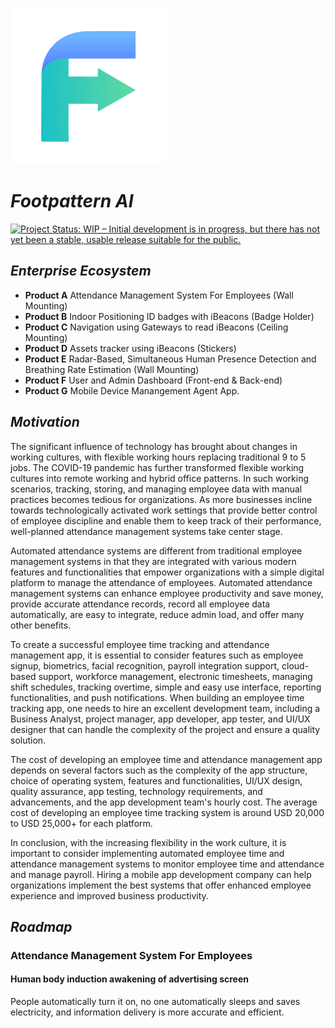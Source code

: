 
![Logo](./press-kit/logo.png)
# _Footpattern AI_

[![Project Status: WIP – Initial development is in progress, but there has not yet been a stable, usable release suitable for the public.](https://www.repostatus.org/badges/latest/wip.svg)](https://www.repostatus.org/#wip)

## _Enterprise Ecosystem_

* **Product A** Attendance Management System For Employees (Wall Mounting)
* **Product B** Indoor Positioning ID badges with iBeacons (Badge Holder)
* **Product C** Navigation using Gateways to read iBeacons (Ceiling Mounting)
* **Product D** Assets tracker using iBeacons (Stickers)
* **Product E** Radar-Based, Simultaneous Human Presence Detection and Breathing Rate Estimation (Wall Mounting)
* **Product F** User and Admin Dashboard (Front-end & Back-end)
* **Product G** Mobile Device Manangement Agent App.

## _Motivation_

The significant influence of technology has brought about changes in working cultures, with flexible working hours replacing traditional 9 to 5 jobs. The COVID-19 pandemic has further transformed flexible working cultures into remote working and hybrid office patterns. In such working scenarios, tracking, storing, and managing employee data with manual practices becomes tedious for organizations. As more businesses incline towards technologically activated work settings that provide better control of employee discipline and enable them to keep track of their performance, well-planned attendance management systems take center stage.

Automated attendance systems are different from traditional employee management systems in that they are integrated with various modern features and functionalities that empower organizations with a simple digital platform to manage the attendance of employees. Automated attendance management systems can enhance employee productivity and save money, provide accurate attendance records, record all employee data automatically, are easy to integrate, reduce admin load, and offer many other benefits.

To create a successful employee time tracking and attendance management app, it is essential to consider features such as employee signup, biometrics, facial recognition, payroll integration support, cloud-based support, workforce management, electronic timesheets, managing shift schedules, tracking overtime, simple and easy use interface, reporting functionalities, and push notifications. When building an employee time tracking app, one needs to hire an excellent development team, including a Business Analyst, project manager, app developer, app tester, and UI/UX designer that can handle the complexity of the project and ensure a quality solution.

The cost of developing an employee time and attendance management app depends on several factors such as the complexity of the app structure, choice of operating system, features and functionalities, UI/UX design, quality assurance, app testing, technology requirements, and advancements, and the app development team's hourly cost. The average cost of developing an employee time tracking system is around USD 20,000 to USD 25,000+ for each platform.

In conclusion, with the increasing flexibility in the work culture, it is important to consider implementing automated employee time and attendance management systems to monitor employee time and attendance and manage payroll. Hiring a mobile app development company can help organizations implement the best systems that offer enhanced employee experience and improved business productivity.

## _Roadmap_

### Attendance Management System For Employees

#### Human body induction awakening of advertising screen
People automatically turn it on, no one automatically sleeps and saves electricity, and information delivery is more accurate and efficient.

<!-- 
### _Need_
1. Monitoring of people in confined and risky environments.
2. Size of industrial facilities with a single control centre.

### _Solution_
* Implementation of Footpattern AI,  checking of own security equipment and performing work in defined or hazardous areas.
* Human assets monitoring panel to ensure safety.
* Solution with communication and man down devices.
-->
